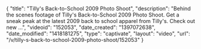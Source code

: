 {
    "title": "Tilly's Back-to-School 2009 Photo Shoot",
    "description": "Behind the scenes footage of Tilly's Back-to-School 2009 Photo Shoot. Get a sneak peak at the latest 2009 back to school apparel from Tilly's. Check out new ...",
    "videoid": "152053",
    "date_created": "1397072638",
    "date_modified": "1418181275",
    "type": "captivate",
    "layout": "video",
    "url": "\/v\/tilly-s-back-to-school-2009-photo-shoot\/152053"
}